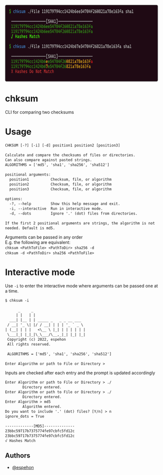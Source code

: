 <p align="center">
<a href="https://pypi.org/project/chksum-cli/">
<img align="center" src="https://raw.githubusercontent.com/espehon/chksum-cli/main/docs/images/Demo.png"/>
</a>
</p>

# chksum
CLI for comparing two checksums

# Usage
```
CHKSUM [-?] [-i] [-d] position1 position2 [position3]

Calculate and compare the checksums of files or directories.
Can also compare against pasted strings.
ALGORITHMS = ['md5', 'sha1', 'sha256', 'sha512']

positional arguments:
  position1          Checksum, file, or algorithm
  position2          Checksum, file, or algorithm
  position3          Checksum, file, or algorithm

options:
  -?, --help         Show this help message and exit.
  -i, --interactive  Run in interactive mode.
  -d, --dots         Ignore '.' (dot) files from directories.

If the first 2 positional arguments are strings, the algorithm is not needed. Default is md5.
```
Arguments can be passed in any order\
E.g. the following are equivalent:\
`chksum <PathToFile> <PathToDir> sha256 -d`\
`chksum -d <PathToDir> sha256 <PathToFile>`


# Interactive mode
Use `-i` to enter the interactive mode where arguments can be passed one at a time.
```
$ chksum -i

      _     _
     | |   | |
  ___| |__ | | _____ _   _ _ __ ___
 / __| '_ \| |/ / __| | | | '_ ` _ \
| (__| | | |   <\__ \ |_| | | | | | |
 \___|_| |_|_|\_\___/\__,_|_| |_| |_|
 Copyright (c) 2022, espehon
 All rights reserved.

 ALGORITHMS = ['md5', 'sha1', 'sha256', 'sha512']

Enter Algorithm or path to File or Directory >
```
Inputs are checked after each entry and the prompt is updated accordingly
```
Enter Algorithm or path to File or Directory > ./
        Directory entered.
Enter Algorithm or path to File or Directory > ./
        Directory entered.
Enter Algorithm > md5
        Algorithm entered.
Do you want to include '.' (dot) files? [Y/n] > n
ignore_dots = True

-------------[MD5]--------------
23bbc59717b7375774fe97cbfc5fd12c
23bbc59717b7375774fe97cbfc5fd12c
√ Hashes Match
```



## Authors

- [@espehon](https://www.github.com/espehon)


